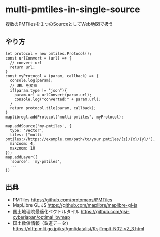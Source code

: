 # multi-pmtiles-in-single-source
複数のPMTilesを１つのSourceとしてWeb地図で扱う

## やり方
```
let protocol = new pmtiles.Protocol();
const urlConvert = (url) => {
  // convert url
  return url;
}
const myProtocol = (param, callback) => {
  console.log(param);
  // URL を変換
  if(param.type != "json"){
    param.url = urlConvert(param.url);
    console.log("converted:" + param.url);
  }
  return protocol.tile(param, callback);
}
maplibregl.addProtocol("multi-pmtiles", myProtocol);
```
```
map.addSource('my-pmtiles', {
  type: 'vector',
  tiles: ["multi-pmtiles://https://example.com/path/to/your.pmtiles/{z}/{x}/{y}/"],
  minzoom: 4,
  maxzoom: 10
});
map.addLayer({
  'source': 'my-pmtiles',
  ...
})
```
## 出典
* PMTiles https://github.com/protomaps/PMTiles
* MapLibre GL JS https://github.com/maplibre/maplibre-gl-js
* 国土地理院最適化ベクトルタイル https://github.com/gsi-cyberjapan/optimal_bvmap
* 国土数値情報（鉄道データ） https://nlftp.mlit.go.jp/ksj/gml/datalist/KsjTmplt-N02-v2_3.html
